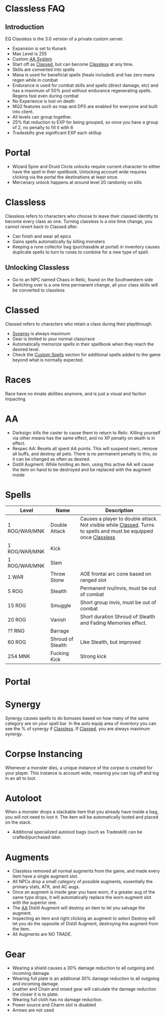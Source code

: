 # Classless FAQ


## Introduction
EQ Classless is the 3.0 version of a private custom server.

- Expansion is set to Kunark
- Max Level is 255
- Custom [AA System](#AA)
- Start off as [Classed](#Classed), but can become [Classless](#Classless) at any time.
- Skills are converted into spells
- Mana is used for beneficial spells (heals included) and has zero mana regen while in combat
- Endurance is used for combat skills and spells (direct damage, etc) and has a maximum of 50% pool without endurance regenerating spells. Regens fast even during combat
- No Experience is lost on death
- MQ2 features such as map and DPS are enabled for everyone and built into client.
- All levels can group together.
- 25% flat reduction to EXP for being grouped, so once you have a group of 2, no penalty to fill it with 6
- Tradeskills give significant EXP each skillup

# Portal
- Wizard Spire and Druid Circle unlocks require current character to either have the spell in their spellbook. Unlocking account wide requires clicking via the portal the destinations at least once.
- Mercenary unlock happens at around level 20 randomly on kills

# Classless
Classless refers to characters who choose to leave their classed identity to become every class as one. Turning classless is a one time change, you cannot revert back to Classed after.
- Can finish and wear all epics
- Gains spells automatically by killing monsters
- Keeping a rune collector bag (purchasable at portal) in inventory causes duplicate spells to turn to runes to combine for a new type of spell.

## Unlocking Classless
- Go to an NPC named Chaos in Relic, found on the Southwestern side
- Switching over is a one time permanent change, all your class skills will be converted to classless

# Classed
Classed refers to characters who retain a class during their playthrough.
- [Synergy](#Synergy) is always maximum
- Gear is limited to your normal class/race
- Automatically memorize spells in their spellbook when they reach the desired level. 
- Check the [Custom Spells](#Spells) section for additional spells added to the game beyond what is normally expected.

# Races
Race have no innate abilities anymore, and is just a visual and faction impacting

# AA
- Darksign: kills the caster to cause them to return to Relic. Killing yourself via other means has the same effect, and no XP penalty on death is in effect.
- Respec AA: Resets all spent AA points. This will suspend merc, remove all buffs, and destroy all pets. There is no permanent penalty to this, so it can be changed as often as desired.
- Distill Augment: While holding an item, using this active AA will cause the item on hand to be destroyed and be replaced with the augment inside

# Spells

Level|Name|Description
--|--|--
1 ROG/WAR/MNK|Double Attack|Causes a player to double attack. Not visible while [Classed](#Classed). Turns to spells and must be equipped once [Classless](#Classless)
1 ROG/WAR/MNK|Kick|
1 ROG/WAR/MNK|Slam|
1 WAR|Throw Stone|AOE frontal arc cone based on ranged slot
5 ROG|Stealth|Permanent ivu/invis, must be out of combat
15 ROG|Smuggle|Short group invis, must be out of combat
20 ROG|Vanish|Short duration Shroud of Stealth and Fading Memories effect.
?? RNG|Barrage|
60 ROG|Shroud of Stealth|Like Stealth, but improved
254 MNK|Fucking Kick|Strong kick

# Portal

# Synergy
Synergy causes spells to do bonuses based on how many of the same category are on your spell bar. In the auto equip area of inventory you can see the % of synergy if [Classless](#Classless). If [Classed](#Classed), you are always maximum synergy.
   
# Corpse Instancing
Whenever a monster dies, a unique instance of the corpse is created for your player. This instance is account wide, meaning you can log off and log in an alt to loot.
# Autoloot
When a monster drops a stackable item that you already have inside a bag, you will not need to loot it. The item will be automatically looted and placed on the stack.
- Additional specialized autoloot bags (such as Tradeskill) can be crafted/purchased later.

# Augments
- Classless removed all normal augments from the game, and made every item have a single augment slot.
- All NPCs drop a small category of possible augments, essentially the primary stats, ATK, and AC augs.
- Once an augment is inside gear you have worn, if a greater aug of the same type drops, it will automatically replace the worn augment slot with the superior one.
- The [AA](#AA) Distill Augment will destroy an item to let you salvage the augment.
- Inspecting an item and right clicking an augment to select Destroy will let you do the opposite of Distill Augment, destroying the augment from the item.
- All Augments are NO TRADE.

# Gear
- Wearing a shield causes a 30% damage reduction to all outgoing and incoming damage.
- Wearing full plate is an additional 30% damage reduction to all outgoing and incoming damage.
- Leather and Chain and mixed gear will calculate the damage reduction the closer it is to plate.
- Wearing full cloth has no damage reduction.
- Power source and Charm slot is disabled
- Arrows are not used
